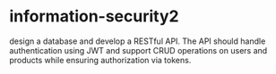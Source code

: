 # information-security2
 design a database and develop a RESTful API. The API should  handle authentication using JWT and support CRUD operations on users and  products while ensuring authorization via tokens.

